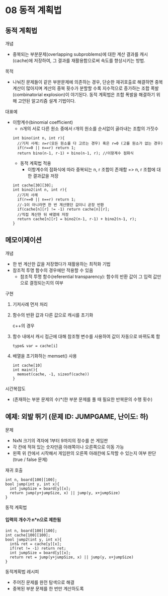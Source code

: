 # 08 동적 계획법

## 동적 계획법

개념
- 중복되는 부분문제(overlapping subproblems)에 대한 계산 결과를 캐시(cache)에 저장하여,
그 결과를 재활용함으로써 속도를 향상시키는 방법.

목적
- 나눠진 문제들이 같은 부분문제에 의존하는 경우, 단순한 재귀호출로 해결하면 중복계산이 많아지며
계산의 중복 횟수가 분할할 수록 지수적으로 증가하는 조합 폭발(combinatorial explosion)이 야기된다.
동적 계획법은 조합 폭발을 해결하기 위해 고안된 알고리즘 설계 기법이다.

대표예
- 이항계수(binomial coefficient)
  - n개의 서로 다른 원소 중에서 r개의 원소를 순서없이 골라내는 조합의 가짓수
  ```
  int bino(int n, int r){
    //기저 사례: n=r(모든 원소를 다 고르는 경우) 혹은 r=0 (고를 원소가 없는 경우)
    if(r==0 || n==r) return 1;
    return bino(n-1, r-1) + bino(n-1, r); //이항계수 점화식
  ```
  - 동적 계획법 적용
    - 이항계수의 점화식에 따라 중복되는 n, r 조합이 존재함 => n, r 조합에 대한 결과값을 저장 
  ```
  int cache[30][30];
  int bino2(int n, int r){
    //기저 사례
    if(r==0 || n==r) return 1;
    //-1이 아니라면 한 번 계산했던 값이니 곧장 반환
    if(cache[n][r] != -1) return cache[n][r];
    //직접 계산한 뒤 배열에 저장
    return cache[n][r] = bino2(n-1, r-1) + bino2(n-1, r);
  }
  ```
  
## 메모이제이션

개념
- 한 번 계산한 값을 저장했다가 재활용하는 최적화 기법
- 참조적 투명 함수의 경우에만 적용할 수 있음
  - 참조적 투명 함수(referential transparency): 함수의 반환 값이 그 입력 값만으로 결정되는지의 여부

구현
1. 기저사례 먼저 처리
2. 함수의 반환 값과 다른 값으로 캐시를 초기화  

   c++의 경우  

3. 함수 내에서 캐시 접근에 대해 참조형 변수를 사용하여 값이 자동으로 바뀌도록 함  
    ```
    type& var = cache[i]
    ```
 4. 배열을 초기화하는 memset() 사용
    ```
    int cache[10]
    int main(){
      memset(cache, -1, sizeof(cache))
    }
    ```

시간복잡도
- (존재하는 부분 문제의 수)*(한 부분 문제를 풀 때 필요한 반복문의 수행 횟수)

## 예제: 외발 뛰기 (문제 ID: JUMPGAME, 난이도: 하)

문제
- NxN 크기의 격자에 1부터 9까지의 정수를 쓴 게임판
- 각 칸에 적혀 있는 숫자만큼 아래쪽이나 오른쪽으로 이동 가능
- 왼쪽 위 칸에서 시작해서 게임판의 오른쪽 아래칸에 도착할 수 있는지 여부 판단(true / false 문제)

재귀 호출
```
int n, board[100][100];
bool jump(int y, int x){
  int jumpSize = board[y][x];
  return jump(y+jumpSize, x) || jump(y, x+jumpSize)
}
```
동적 계획법
#### 입력의 개수가 n*n으로 제한됨 
```
int n, board[100][100];
int cache[100][100];
bool jump2(int y, int x){
  int& ret = cache[y][x];
  if(ret != -1) return ret;
  int jumpSize = board[y][x];
  return ret = jump(y+jumpSize, x) || jump(y, x+jumpSize)
}
```

동적계획법 레시피
- 주어진 문제를 완전 탐색으로 해결
- 중복된 부분 문제를 한 번만 계산하도록 
